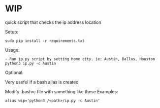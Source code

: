 # WIP
quick script that checks the ip address location


Setup:

    sudo pip install -r requirements.txt


Usage:

    - Run ip.py script by setting home city. ie: Austin, Dallas, Houston
	python3 ip.py -c Austin
      
Optional:

Very useful if a bash alias is created
    
Modify .bashrc file with something like these Examples:
    
    alias wip='python3 /<path>/ip.py -c Austin'

